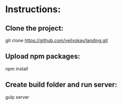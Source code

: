 # Instructions:

## Clone the project:

git clone https://github.com/veilvokay/landing.git

## Upload npm packages:

npm install

## Create build folder and run server:

gulp server